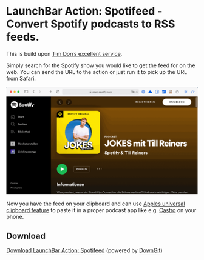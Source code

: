 # LaunchBar Action: Spotifeed - Convert Spotify podcasts to RSS feeds.

This is build upon [Tim Dorrs excellent service](https://github.com/timdorr/spotifeed). 

Simply search for the Spotify show you would like to  get the feed for on the web. You can send the URL to the action or just run it to pick up the URL from Safari.  
 
<img src="spotifeed.gif" width="600"/> 

Now you have the feed on your clipboard and can use [Apples universal clipboard feature](https://support.apple.com/en-us/HT209460) to paste it in a proper podcast app like e.g. [Castro](https://castro.fm) on your phone. 


## Download

[Download LaunchBar Action: Spotifeed](https://minhaskamal.github.io/DownGit/#/home?url=https://github.com/Ptujec/LaunchBar/tree/master/Spotifeed) (powered by [DownGit](https://github.com/MinhasKamal/DownGit))